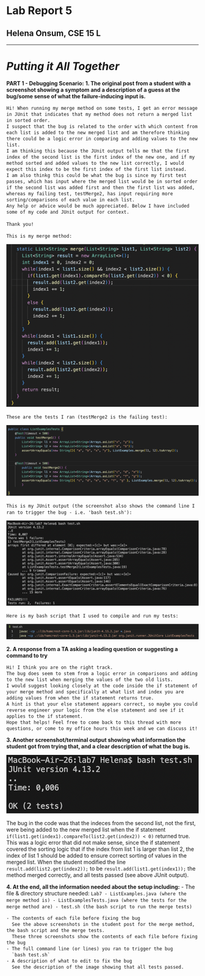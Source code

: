 # Lab Report 5
## Helena Onsum, CSE 15 L
-----------------------------------------------
# *Putting it All Together* 

**PART 1 - Debugging Scenario:**
**1. The original post from a student with a screenshot showing a symptom and a description of a guess at the bug/some 
sense of what the failure-inducing input is.**
  ```
  Hi! When running my merge method on some tests, I get an error message in JUnit that indicates that my method does not return a merged list in sorted order.
  I suspect that the bug is related to the order with which content from each list is added to the new merged list and am therefore thinking there could be a logic error in comparing and adding values to the new list.
  I am thinking this because the JUnit output tells me that the first index of the second list is the first index of the new one, and if my method sorted and added values to the new list correctly, I would expect this index to be the first index of the first list instead.
  I am also thinkg this could be what the bug is since my first test passes, which has input where the merged list would be in sorted order if the second list was added first and then the first list was added, whereas my failing test, testMerge2, has input requiring more sorting/comparisons of each value in each list.
  Any help or advice would be much appreciated. Below I have included some of my code and JUnit output for context.

  Thank you!
  ```

  `This is my merge method:`

  ![Image](mergeWError.png)

  `These are the tests I ran (testMerge2 is the failing test):`

  ![Image](mergeErrorTest.png)

  `This is my JUnit output (the screenshot also shows the command line I ran to trigger the bug - i.e. 'bash test.sh'):`

  ![Image](mergeErrorJUnit.png)

  `Here is my bash script that I used to compile and run my tests:`

  ![Image](bashTest.png)

**2. A response from a TA asking a leading question or suggesting a command to try**
   ```
   Hi! I think you are on the right track.
   The bug does seem to stem from a logic error in comparisons and adding to the new list when merging the values of the two old lists.
   I would suggest looking closely at the code inside the if statement of your merge method and specifically at what list and index you are adding values from when the if statement returns true.
   A hint is that your else statement appears correct, so maybe you could reverse engineer your logic from the else statement and see if it applies to the if statement.
   Hope that helps! Feel free to come back to this thread with more questions, or come to my office hours this week and we can discuss it!
   ```
**3. Another screenshot/terminal output showing what information the student got from trying that, and a clear description of what the bug is.**
   
   ![Image](mergeTestPassed.png)

   The bug in the code was that the indeces from the second list, not the first, were being added to the new merged list when the if statement    `if(list1.get(index1).compareTo(list2.get(index2)) < 0)` returned true.
   This was a logic error that did not make sense, since the if statement covered the sorting logic that if the index from list 1 is larger than list 2, the index of list 1 should be added to ensure correct sorting of values in the merged list. When the student modified the line
     `result.add(list2.get(index2));` to be `result.add(list1.get(index1));` the method merged correctly, and all tests passed (see above JUnit output).

**4. At the end, all the information needed about the setup including:**
    - The file & directory structure needed:
      ```
      Lab7
        - ListExamples.java (where the merge method is)
        - ListExamplesTests.java (where the tests for the merge method are)
        - test.sh (the bash script to run the merge tests)
      ```
        
    - The contents of each file before fixing the bug
      See the above screenshots in the student post for the merge method, the bash script and the merge tests.
      These three screenshots show the contents of each file before fixing the bug
    - The full command line (or lines) you ran to trigger the bug
      `bash test.sh`
    - A description of what to edit to fix the bug
      See the description of the image showing that all tests passed. 
      

